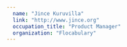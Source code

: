 ```yaml
---
  name: "Jince Kuruvilla"
  link: "http://www.jince.org"
  occupation_title: "Product Manager"
  organization: "Flocabulary"
---
```

